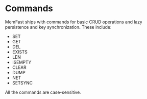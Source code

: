 # Commands
MemFast ships with commands for basic CRUD operations and lazy persistence and key synchronization. These include: 
* SET
* GET
* DEL
* EXISTS
* LEN
* ISEMPTY
* CLEAR
* DUMP
* NET
* SETSYNC

All the commands are case-sensitive.